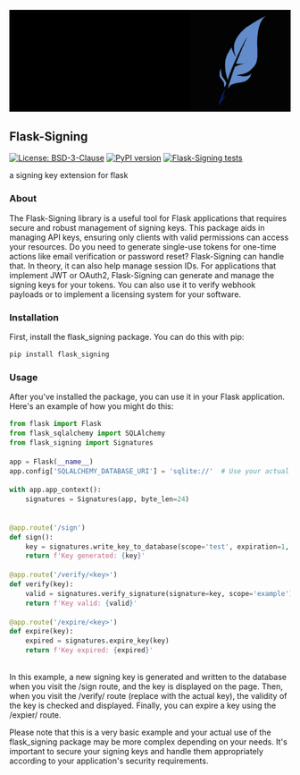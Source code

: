 ![Signing logo](docs/combined.png)

## Flask-Signing

[![License: BSD-3-Clause](https://img.shields.io/github/license/signebedi/Flask-Signing)](https://github.com/signebedi/Flask-Signing/blob/master/LICENSE) 
[![PyPI version](https://badge.fury.io/py/Flask-Signing.svg)](https://pypi.org/project/flask-signing/)
[![Flask-Signing tests](https://github.com/signebedi/Flask-Signing/workflows/tests/badge.svg)](https://github.com/signebedi/Flask-Signing/actions)

a signing key extension for flask


### About

The Flask-Signing library is a useful tool for Flask applications that requires secure and robust management of signing keys. This package aids in managing API keys, ensuring only clients with valid permissions can access your resources. Do you need to generate single-use tokens for one-time actions like email verification or password reset? Flask-Signing can handle that. In theory, it can also help manage session IDs. For applications that implement JWT or OAuth2, Flask-Signing can generate and manage the signing keys for your tokens. You can also use it to verify webhook payloads or to implement a licensing system for your software. 

### Installation

First, install the flask_signing package. You can do this with pip:

```bash
pip install flask_signing
```

### Usage

After you've installed the package, you can use it in your Flask application. Here's an example of how you might do this:

```python
from flask import Flask
from flask_sqlalchemy import SQLAlchemy
from flask_signing import Signatures

app = Flask(__name__)
app.config['SQLALCHEMY_DATABASE_URI'] = 'sqlite://'  # Use your actual database URI

with app.app_context():
    signatures = Signatures(app, byte_len=24)


@app.route('/sign')
def sign():
    key = signatures.write_key_to_database(scope='test', expiration=1, active=True, email='test@example.com')
    return f'Key generated: {key}'

@app.route('/verify/<key>')
def verify(key):
    valid = signatures.verify_signature(signature=key, scope='example')
    return f'Key valid: {valid}'

@app.route('/expire/<key>')
def expire(key):
    expired = signatures.expire_key(key)
    return f'Key expired: {expired}'
    
```

In this example, a new signing key is generated and written to the database when you visit the /sign route, and the key is displayed on the page. Then, when you visit the /verify/<key> route (replace <key> with the actual key), the validity of the key is checked and displayed. Finally, you can expire a key using the /expier/<key> route.

Please note that this is a very basic example and your actual use of the flask_signing package may be more complex depending on your needs. It's important to secure your signing keys and handle them appropriately according to your application's security requirements.